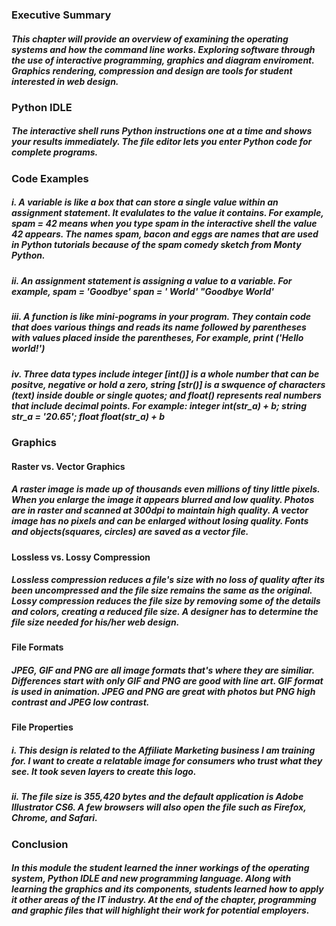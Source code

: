 ### Executive Summary

##### This chapter will provide an overview of examining the operating systems and how the command line works. Exploring software through the use of interactive programming, graphics and diagram enviroment. Graphics rendering, compression and design are tools for student interested in web design.


### Python IDLE

##### The interactive shell runs Python instructions one at a time and shows your results immediately. The file editor lets you enter Python code for complete programs.

### Code Examples

##### i.  A variable is like a box that can store a single value within an assignment statement. It evalulates to the value it contains. For example, spam = 42 means when you type spam in the interactive shell the value 42 appears. The names spam, bacon and eggs are names that are used in Python tutorials because of the spam comedy sketch from Monty Python.
##### ii. An assignment statement is assigning a value to a variable. For example, spam = 'Goodbye' span = ' World' "Goodbye World'
##### iii. A function is like mini-pograms in your program. They contain code that does various things and reads its name followed by parentheses with values placed inside the parentheses, For example, print ('Hello world!')
##### iv. Three data types include integer [int()] is a whole number that can be positve, negative or hold a zero, string [str()] is a swquence of characters (text) inside double or single quotes; and float() represents real numbers that include decimal points. For example: integer int(str_a) + b; string str_a = '20.65'; float float(str_a) + b

### Graphics

#### Raster vs. Vector Graphics
##### A raster image is made up of thousands even millions of tiny little pixels. When you enlarge the image it appears blurred and low quality. Photos are in raster and scanned at 300dpi to maintain high quality. A vector image has no pixels and can be enlarged without losing quality. Fonts and objects(squares, circles) are saved as a vector file.

#### Lossless vs. Lossy Compression

##### Lossless compression reduces a file's size with no loss of quality after its been uncompressed and the file size remains the same as the original.  Lossy compression reduces the file size by removing some of the details and colors, creating a reduced file size. A designer has to determine the file size needed for his/her web design.

#### File Formats

##### JPEG, GIF and PNG are all image formats that's where they are similiar. Differences start with only GIF and PNG are good with line art. GIF format is used in animation. JPEG and PNG are great with photos but PNG high contrast and JPEG low contrast. 

#### File Properties

##### i. This design is related to the Affiliate Marketing business I am training for. I want to create a relatable image for consumers who trust what they see. It took seven layers to create this logo.

##### ii. The file size is 355,420 bytes and the default application is Adobe Illustrator CS6. A few browsers will also open the file such as Firefox, Chrome, and Safari.

### Conclusion

##### In this module the student learned the inner workings of the operating system, Python IDLE and new programming language. Along with learning the graphics and its components, students learned how to apply it other areas of the IT industry. At the end of the chapter, programming and graphic files that will highlight their work for potential employers.
